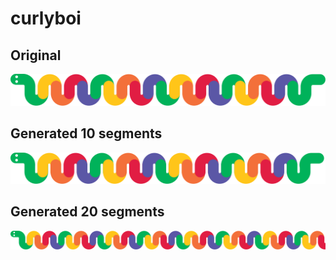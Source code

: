 # curlyboi


## Original
![original](svgs/original.svg)

## Generated 10 segments
![generated](results/generated_10.svg)


## Generated 20 segments
![generated](results/generated_20.svg)
